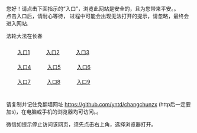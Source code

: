 您好！请点击下面指示的“入口”，浏览此网站是安全的，且为您带来平安。。 <br/>
点击入口后，请耐心等待， 过程中可能会出现无法打开的提示，请忽略，最终会进入网站. </br>

法轮大法在长春<br/>
<div style="padding:10px"><a style="margin:20px" target="_blank" href="https://di0q1va3whpto.cloudfront.net/2Qpsp?kfwfoboo" id="ccLink1" rel="nofollow">入口1</a> <a target="_blank" style="margin:20px" href="https://d3tipfcnga7dvm.cloudfront.net/2Qpsp?tsqjc" id="ccLink2" rel="nofollow">入口2</a> <a style="margin:20px" target="_blank" href="https://d1hhpk4z22xkww.cloudfront.net/2Qpsp?qqchxw" id="ccLink3" rel="nofollow">入口3</a></div>

<div style="padding:10px" ><a style="margin:20px" target="_blank" href="https://di0q1va3whpto.cloudfront.net/2Qpsp?kfwfoboo" id="ccLink4" rel="nofollow">入口4</a> <a style="margin:20px" href="https://d3tipfcnga7dvm.cloudfront.net/2Qpsp?tsqjc" target="_blank" id="ccLink5" rel="nofollow">入口5</a> <a style="margin:20px" href="https://d1hhpk4z22xkww.cloudfront.net/2Qpsp?qqchxw" target="_blank" id="ccLink6" rel="nofollow">入口6</a></div>

<div style="padding:10px"><a style="margin:20px" target="_blank" href="https://di0q1va3whpto.cloudfront.net/2Qpsp?kfwfoboo" id="ccLink7" rel="nofollow">入口7</a> <a style="margin:20px" href="https://d3tipfcnga7dvm.cloudfront.net/2Qpsp?tsqjc" target="_blank" id="ccLink8" rel="nofollow">入口8</a> <a style="margin:20px" target="_blank" href="https://d1hhpk4z22xkww.cloudfront.net/2Qpsp?qqchxw" id="ccLink9" rel="nofollow">入口9</a></div>

<br/>



请复制并记住免翻墙网址 https://github.com/yntd/changchunzx (http后一定要加s)，在电脑或手机的浏览器均可访问。。<br/>

微信如提示停止访问该网页，须先点击右上角，选择浏览器打开。
